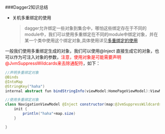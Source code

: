 ###Dagger2知识总结

* 关机多重绑定的使用

  >dagger允许绑定一些对象到集合中，哪怕这些绑定存在于不同的module中，我们可以使用多重绑定在不同的module中绑定对象，并在某一个类中使用这个绑定对象,具体使用详见[多重绑定的使用](https://dagger.dev/multibindings.html)
 
一般我们使用多重绑定生成的对象，我们可以使用@Inject 直接生成它的对象，也可以作为可注入对象的参数，<font color=red>注意，使用对象是可能需要声明@JvmSuppressWildcards来去除通配符</font>，如下：

```java
//声明多重绑定对象
@Binds
@IntoMap
@StringKey("haha")
internal abstract fun bindStringInfo(viewModel:HomePageViewModel):ViewModel

//使用多重绑定对象
class NavigationViewModel @Inject constructor(map:@JvmSuppressWildcards Map<String,ViewModel>) : ViewModel() {
    init {
        println("haha"+map.size)
    }

}


```
  
  